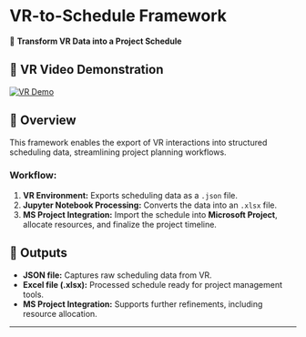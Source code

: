 # **VR-to-Schedule Framework**  

🚀 **Transform VR Data into a Project Schedule**  

## 🎥 VR Video Demonstration  
[![VR Demo](https://img.shields.io/badge/Watch%20on-YouTube-red?style=flat&logo=youtube)](https://youtu.be/frIeJZ-0GiI)  

## 📌 Overview  
This framework enables the export of VR interactions into structured scheduling data, streamlining project planning workflows.  

### **Workflow:**  
1. **VR Environment:** Exports scheduling data as a `.json` file.  
2. **Jupyter Notebook Processing:** Converts the data into an `.xlsx` file.  
3. **MS Project Integration:** Import the schedule into **Microsoft Project**, allocate resources, and finalize the project timeline.  

## 📂 Outputs  
- **JSON file:** Captures raw scheduling data from VR.  
- **Excel file (.xlsx):** Processed schedule ready for project management tools.  
- **MS Project Integration:** Supports further refinements, including resource allocation.  

---

